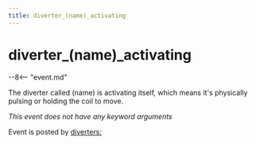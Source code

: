 ```yaml
---
title: diverter_(name)_activating
---
```


# diverter_(name)_activating


--8<-- "event.md"

The diverter called (name) is activating itself, which means it's
physically pulsing or holding the coil to move.

*This event does not have any keyword arguments*

Event is posted by [diverters:](../config/diverters.md)

